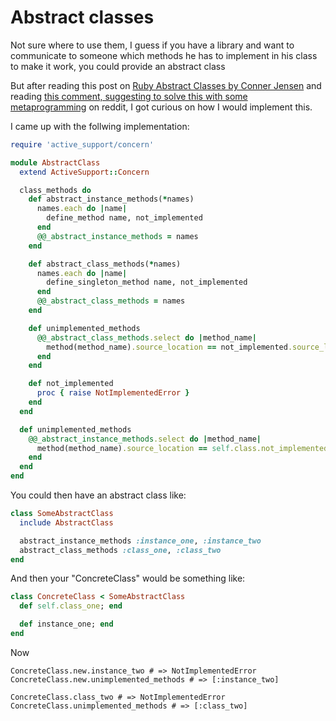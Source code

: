# Abstract classes

Not sure where to use them, I guess if you have a library and want to communicate to someone 
which methods he has to implement in his class to make it work, you could provide an abstract class

But after reading this post on [Ruby Abstract Classes by Conner Jensen](https://www.connerjensen.com/blog/ruby-abstract-class/)
and reading
[this comment, suggesting to solve this with some metaprogramming](https://www.reddit.com/r/ruby/comments/k0zgu6/i_wrote_a_post_to_better_understand_abstract/gdme7xy/) 
on reddit,  I got curious on how I would implement this.

I came up with the follwing implementation:

```ruby
require 'active_support/concern'

module AbstractClass
  extend ActiveSupport::Concern

  class_methods do
    def abstract_instance_methods(*names)
      names.each do |name|
        define_method name, not_implemented
      end
      @@_abstract_instance_methods = names
    end

    def abstract_class_methods(*names)
      names.each do |name|
        define_singleton_method name, not_implemented
      end
      @@_abstract_class_methods = names
    end

    def unimplemented_methods
      @@_abstract_class_methods.select do |method_name|
        method(method_name).source_location == not_implemented.source_location
      end
    end

    def not_implemented
      proc { raise NotImplementedError }
    end
  end

  def unimplemented_methods
    @@_abstract_instance_methods.select do |method_name|
      method(method_name).source_location == self.class.not_implemented.source_location
    end
  end
end
```

You could then have an abstract class like:

```ruby
class SomeAbstractClass
  include AbstractClass

  abstract_instance_methods :instance_one, :instance_two
  abstract_class_methods :class_one, :class_two
end
```

And then your "ConcreteClass" would be something like:

```ruby
class ConcreteClass < SomeAbstractClass
  def self.class_one; end

  def instance_one; end
end
```

Now

```
ConcreteClass.new.instance_two # => NotImplementedError
ConcreteClass.new.unimplemented_methods # => [:instance_two]

ConcreteClass.class_two # => NotImplementedError
ConcreteClass.unimplemented_methods # => [:class_two]
```
